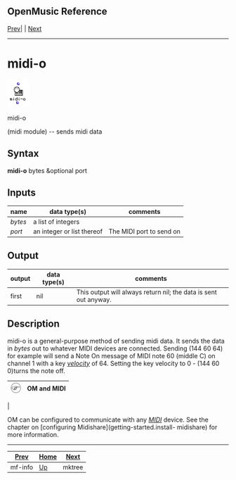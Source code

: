 OpenMusic Reference  
---  
[Prev](mf-info)| | [Next](mktree)  
  
* * *

# midi-o

![](figures/functions/midi/midi-o.png)

  
  
midi-o  
  
(midi module) \-- sends midi data  

## Syntax

   **midi-o**  bytes &optional port  

## Inputs

name| data type(s)| comments  
---|---|---  
  _bytes_ |  a list of integers|  
  _port_ |  an integer or list thereof| The MIDI port to send on  
  
## Output

output| data type(s)| comments  
---|---|---  
first| nil| This output will always return nil; the data is sent out anyway.  
  
## Description

 midi-o  is a general-purpose method of sending midi data. It sends the data
in  _bytes_  out to whatever MIDI devices are connected. Sending (144 60 64)
for example will send a Note On message of MIDI note 60 (middle C) on channel
1 with a key [_velocity_](glossary#VELOCITY) of 64. Setting the key
velocity to 0 - (144 60 0)turns the note off.

![Note](figures/images/note.gif)|  **OM and MIDI**  
---|---  
 |

OM can be configured to communicate with any [_MIDI_](glossary#MIDI)
device. See the chapter on [configuring Midishare](getting-started.install-
midishare) for more information.  
  
* * *

[Prev](mf-info)| [Home](index)| [Next](mktree)  
---|---|---  
mf-info| [Up](funcref.main)| mktree

